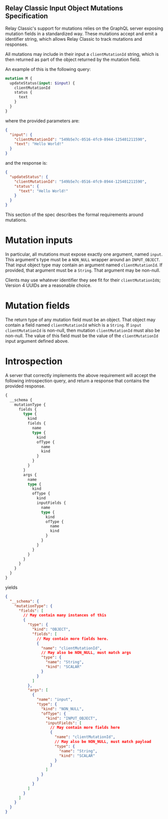 Relay Classic Input Object Mutations Specification
------------------------------------------

Relay Classic's support for mutations relies on the GraphQL server exposing
mutation fields in a standardized way. These mutations accept and emit a
identifier string, which allows Relay Classic to track mutations and responses.

All mutations may include in their input a `clientMutationId` string, which is
then returned as part of the object returned by the mutation field.

An example of this is the following query:

```graphql
mutation M {
  updateStatus(input: $input) {
    clientMutationId
    status {
      text
    }
  }
}
```

where the provided parameters are:

```json
{
  "input": {
    "clientMutationId": "549b5e7c-0516-4fc9-8944-125401211590",
    "text": "Hello World!"
  }
}
```

and the response is:

```json
{
  "updateStatus": {
    "clientMutationId": "549b5e7c-0516-4fc9-8944-125401211590",
    "status": {
      "text": "Hello World!"
    }
  }
}
```

This section of the spec describes the formal requirements around mutations.

# Mutation inputs

In particular, all mutations must expose exactly one argument, named `input`.
This argument's type must be a `NON_NULL` wrapper around an `INPUT_OBJECT`. That
input object type may contain an argument named `clientMutationId`. If provided,
that argument must be a `String`. That argument may be non-null.

Clients may use whatever identifier they see fit for their `clientMutationId`s;
Version 4 UUIDs are a reasonable choice.

# Mutation fields

The return type of any mutation field must be an object. That object may
contain a field named `clientMutationId` which is a `String`. If `input`
`clientMutationId` is non-null, then mutation `clientMutationId` must also be
non-null. The value of this field must be the value of the `clientMutationId`
input argument defined above.

# Introspection

A server that correctly implements the above requirement will accept the
following introspection query, and return a response that contains the
provided response.

```graphql
{
  __schema {
    mutationType {
      fields {
        type {
          kind
          fields {
            name
            type {
              kind
              ofType {
                name
                kind
              }
            }
          }
        }
        args {
          name
          type {
            kind
            ofType {
              kind
              inputFields {
                name
                type {
                  kind
                  ofType {
                    name
                    kind
                  }
                }
              }
            }
          }
        }
      }
    }
  }
}
```

yields

```json
{
  "__schema": {
    "mutationType": {
      "fields": [
        // May contain many instances of this
        {
          "type": {
            "kind": "OBJECT",
            "fields": [
              // May contain more fields here.
              {
                "name": "clientMutationId",
                // May also be NON_NULL, must match args
                "type": {
                  "name": "String",
                  "kind": "SCALAR"
                }
              }
            ]
          },
          "args": [
            {
              "name": "input",
              "type": {
                "kind": "NON_NULL",
                "ofType": {
                  "kind": "INPUT_OBJECT",
                  "inputFields": [
                    // May contain more fields here
                    {
                      "name": "clientMutationId",
                      // May also be NON_NULL, must match payload
                      "type": {
                        "name": "String",
                        "kind": "SCALAR"
                      }
                    }
                  ]
                }
              }
            }
          ]
        }
      ]
    }
  }
}
```
